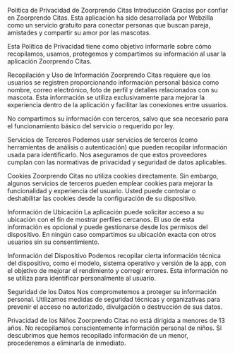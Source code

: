 Política de Privacidad de Zoorprendo Citas
Introducción
Gracias por confiar en Zoorprendo Citas. Esta aplicación ha sido desarrollada por Webzilla como un servicio gratuito para conectar personas que buscan pareja, amistades y compartir su amor por las mascotas.

Esta Política de Privacidad tiene como objetivo informarle sobre cómo recopilamos, usamos, protegemos y compartimos su información al usar la aplicación Zoorprendo Citas.

Recopilación y Uso de Información
Zoorprendo Citas requiere que los usuarios se registren proporcionando información personal básica como nombre, correo electrónico, foto de perfil y detalles relacionados con su mascota. Esta información se utiliza exclusivamente para mejorar la experiencia dentro de la aplicación y facilitar las conexiones entre usuarios.

No compartimos su información con terceros, salvo que sea necesario para el funcionamiento básico del servicio o requerido por ley.

Servicios de Terceros
Podemos usar servicios de terceros (como herramientas de análisis o autenticación) que pueden recopilar información usada para identificarlo. Nos aseguramos de que estos proveedores cumplan con las normativas de privacidad y seguridad de datos aplicables.

Cookies
Zoorprendo Citas no utiliza cookies directamente. Sin embargo, algunos servicios de terceros pueden emplear cookies para mejorar la funcionalidad y experiencia del usuario. Usted puede controlar o deshabilitar las cookies desde la configuración de su dispositivo.

Información de Ubicación
La aplicación puede solicitar acceso a su ubicación con el fin de mostrar perfiles cercanos. El uso de esta información es opcional y puede gestionarse desde los permisos del dispositivo. En ningún caso compartimos su ubicación exacta con otros usuarios sin su consentimiento.

Información del Dispositivo
Podemos recopilar cierta información técnica del dispositivo, como el modelo, sistema operativo y versión de la app, con el objetivo de mejorar el rendimiento y corregir errores. Esta información no se utiliza para identificar personalmente al usuario.

Seguridad de los Datos
Nos comprometemos a proteger su información personal. Utilizamos medidas de seguridad técnicas y organizativas para prevenir el acceso no autorizado, divulgación o destrucción de sus datos.

Privacidad de los Niños
Zoorprendo Citas no está dirigida a menores de 13 años. No recopilamos conscientemente información personal de niños. Si descubrimos que hemos recopilado información de un menor, procederemos a eliminarla de inmediato.
